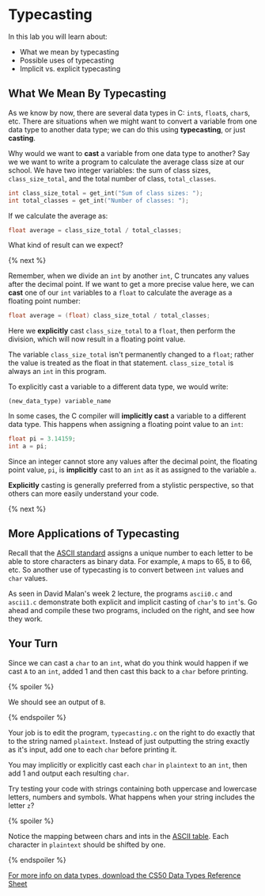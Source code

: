 # Typecasting

In this lab you will learn about:

- What we mean by typecasting
- Possible uses of typecasting
- Implicit vs. explicit typecasting

## What We Mean By Typecasting

As we know by now, there are several data types in C: `int`s, `float`s, `char`s, etc. There are situations when we might want to convert a variable from one data type to another data type; we can do this using **typecasting**, or just **casting**.

Why would we want to **cast** a variable from one data type to another? Say we we want to write a program to calculate the average class size at our school. We have two integer variables: the sum of class sizes, `class_size_total`, and the total number of class, `total_classes`.

```c
int class_size_total = get_int("Sum of class sizes: ");
int total_classes = get_int("Number of classes: ");
```

If we calculate the average as:

```c
float average = class_size_total / total_classes;
```

What kind of result can we expect?

{% next %}

Remember, when we divide an `int` by another `int`, C truncates any values after the decimal point. If we want to get a more precise value here, we can **cast** one of our `int` variables to a `float` to calculate the average as a floating point number:

```c
float average = (float) class_size_total / total_classes;
```

Here we **explicitly** cast `class_size_total` to a `float`, then perform the division, which will now result in a floating point value.

The variable `class_size_total` isn't permanently changed to a `float`; rather the value is treated as the float in that statement. `class_size_total` is always an `int` in this program.

To explicitly cast a variable to a different data type, we would write:

```
(new_data_type) variable_name
```

In some cases, the C compiler will **implicitly cast** a variable to a different data type. This happens when assigning a floating point value to an `int`:

```c
float pi = 3.14159;
int a = pi;
```

Since an integer cannot store any values after the decimal point, the floating point value, `pi`, is **implicitly** cast to an `int` as it as assigned to the variable `a`.

**Explicitly** casting is generally preferred from a stylistic perspective, so that others can more easily understand your code.

{% next %}

## More Applications of Typecasting

Recall that the [ASCII standard](https://study.cs50.net/slideshows/1w3Ynz9oAJvVSIKZnloDngCWzlHuyd79tAaFRbOHTLD4/img/1.png) assigns a unique number to each letter to be able to store characters as binary data. For example, `A` maps to 65, `B` to 66, etc. So another use of typecasting is to convert between `int` values and `char` values.

As seen in David Malan's week 2 lecture, the programs `ascii0.c` and `ascii1.c` demonstrate both explicit and implicit casting of `char`'s to `int`'s. Go ahead and compile these two programs, included on the right, and see how they work.

## Your Turn

Since we can cast a `char` to an `int`, what do you think would happen if we cast `A` to an `int`, added 1 and then cast this back to a `char` before printing.

{% spoiler %}

We should see an output of `B`.

{% endspoiler %}

Your job is to edit the program, `typecasting.c` on the right to do exactly that to the string named `plaintext`. Instead of just outputting the string exactly as it's input, add one to each `char` before printing it.

You may implicitly or explicitly cast each `char` in `plaintext` to an `int`, then add 1 and output each resulting `char`.

Try testing your code with strings containing both uppercase and lowercase letters, numbers and symbols. What happens when your string includes the letter `z`?

{% spoiler %}

Notice the mapping between chars and ints in the [ASCII table](https://study.cs50.net/slideshows/1w3Ynz9oAJvVSIKZnloDngCWzlHuyd79tAaFRbOHTLD4/img/1.png). Each character in `plaintext` should be shifted by one.

{% endspoiler %}

[For more info on data types, download the CS50 Data Types Reference Sheet](https://ap.cs50.school/assets/pdfs/unit2/typecasting.pdf)

